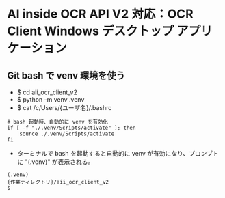 # AI inside OCR API V2 対応：OCR Client Windows デスクトップ アプリケーション

## Git bash で venv 環境を使う

- $ cd aii_ocr_client_v2
- $ python -m venv .venv
- $ cat /c/Users/{ユーザ名}/.bashrc

```
# bash 起動時、自動的に venv を有効化
if [ -f "./.venv/Scripts/activate" ]; then
    source ./.venv/Scripts/activate
fi
```

- ターミナルで bash を起動すると自動的に venv が有効になり、プロンプトに "(.venv)" が表示される。

```
(.venv)
{作業ディレクトリ}/aii_ocr_client_v2
$
```
